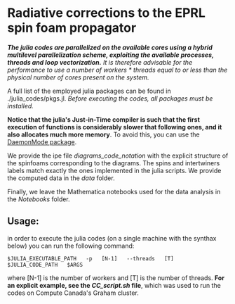 # Radiative corrections to the EPRL spin foam propagator

***The julia codes are parallelized on the available cores using a hybrid multilevel parallelization scheme, exploiting the available processes, threads and loop vectorization.*** _It is therefore advisable for the performance to use a number of workers * threads equal to or less than the physical number of cores present on the system._

A full list of the employed julia packages can be found in ./julia_codes/pkgs.jl. _Before executing the codes, all packages must be installed._

**Notice that the julia's Just-in-Time compiler is such that the first execution of functions is considerably slower that following ones, and it also allocates much more memory**. To avoid this, you can use the [DaemonMode package](https://github.com/dmolina/DaemonMode.jl).

We provide the ipe file *diagrams_code_notation* with the explicit structure of the spinfoams corresponding to the diagrams. The spins and intertwiners labels match exactly the ones implemented in the julia scripts. We provide the computed data in the *data* folder.

Finally, we leave the Mathematica notebooks used for the data analysis in the *Notebooks* folder.

## Usage:

in order to execute the julia codes (on a single machine with the synthax below) you can run the following command:

```
$JULIA_EXECUTABLE_PATH   -p   [N-1]   --threads   [T]   $JULIA_CODE_PATH   $ARGS
```

where [N-1] is the number of workers and [T] is the number of threads. **For an explicit example, see the *CC_script.sh* file**, which was used to run the codes on Compute Canada's Graham cluster. 

